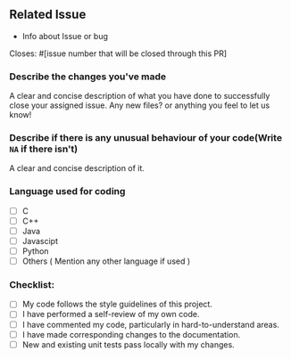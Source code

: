 ## Related Issue
  - Info about Issue or bug

Closes: #[issue number that will be closed through this PR]

### Describe the changes you've made
A clear and concise description of what you have done to successfully close your assigned issue. Any new files? or anything you feel to let us know!

### Describe if there is any unusual behaviour of your code(Write `NA` if there isn't)
A clear and concise description of it.

### Language used for coding
- [ ] C
- [ ] C++
- [ ] Java
- [ ] Javascipt
- [ ] Python
- [ ] Others ( Mention any other language if used )

### Checklist:
<!--
Example how to mark a checkbox:-
- [x] My code follows the code style of this project.
-->
- [ ] My code follows the style guidelines of this project.
- [ ] I have performed a self-review of my own code.
- [ ] I have commented my code, particularly in hard-to-understand areas.
- [ ] I have made corresponding changes to the documentation.
- [ ] New and existing unit tests pass locally with my changes.
